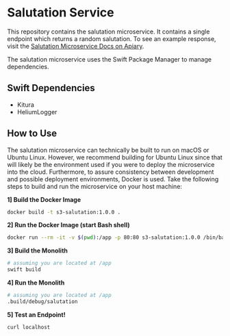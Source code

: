 # Salutation Service

This repository contains the salutation microservice. It contains a single endpoint which returns a random salutation. To see an example response, visit the [Salutation Microservice Docs on Apiary](http://docs.salutationmicroservice.apiary.io/#).

The salutation microservice uses the Swift Package Manager to manage dependencies.

## Swift Dependencies

- Kitura
- HeliumLogger

## How to Use

The salutation microservice can technically be built to run on macOS or Ubuntu Linux. However, we recommend building for Ubuntu Linux since that will likely be the environment used if you were to deploy the microservice into the cloud. Furthermore, to assure consistency between development and possible deployment environments, Docker is used. Take the following steps to build and run the microservice on your host machine:

**1] Build the Docker Image**

```bash
docker build -t s3-salutation:1.0.0 .
```

**2] Run the Docker Image (start Bash shell)**

```bash
docker run --rm -it -v $(pwd):/app -p 80:80 s3-salutation:1.0.0 /bin/bash
```

**3] Build the Monolith**

```bash
# assuming you are located at /app
swift build
```

**4] Run the Monolith**

```bash
# assuming you are located at /app
.build/debug/salutation
```

**5] Test an Endpoint!**

```bash
curl localhost
```

